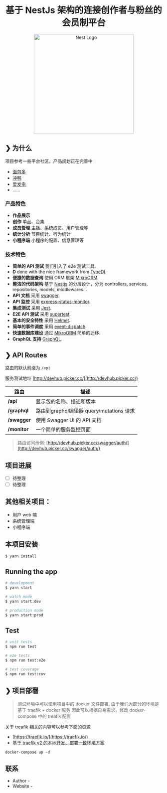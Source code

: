 <h1 align="center">基于 NestJs 架构的连接创作者与粉丝的会员制平台</h1>

<p align="center">
  <a href="http://nestjs.com/" target="blank"><img src="https://nestjs.com/img/logo_text.svg" width="320" alt="Nest Logo" /></a>
</p>

## ❯ 为什么
项目参考一些平台社区，产品规划正在完善中

- [面包多](https://mianbaoduo.com/)
- [冲鸭](https://www.chongya.com/)
- [爱发电](https://afdian.net/)
- ……

### 产品特色

- **作品展示** 
- **创作** 单品、合集
- **成员管理** 主播、系统成员、用户管理等
- **统计分析** 节目统计、行为统计
- **小程序端** 小程序的配置、信息管理等


### 技术特色

- **简单的 API 测试** 我们引入了 e2e 测试工具.
- **D** done with the nice framework from [TypeDI](https://github.com/pleerock/typedi).
- **便捷的数据查询** 使用 ORM 框架 [MikroORM](https://mikro-orm.io/).
- **整洁的代码架构** 基于 [Nestjs](https://https://nestjs.com) 的分层设计，分为 controllers, services, repositories, models, middlewares...
- **API 文档** 采用 [swagger](http://swagger.io/).
- **API 监控** 采用 [express-status-monitor](https://github.com/RafalWilinski/express-status-monitor).
- **集成测试** 采用 [Jest](https://facebook.github.io/jest).
- **E2E API 测试** 采用 [supertest](https://github.com/visionmedia/supertest).
- **基本的安全特性** 采用 [Helmet](https://helmetjs.github.io/).
- **简单的事件调度** 采用 [event-dispatch](https://github.com/pleerock/event-dispatch).
- **快速数据库建设** 通过 [MikroORM](https://github.com/mikro-orm/mikro-orm) 简单的迁移.
- **GraphQL 支持** [GraphQL](http://graphql.org/).

## ❯ API Routes

路由的默认前缀为 `/api`

服务测试地址 [http://devhub.picker.cc/](http://devhub.picker.cc/)

| 路由            | 描述         |
| -------------- | ----------- |
| **/api**       | 显示包的名称、描述和版本 |
| **/graphql**   | 路由到graphql编辑器 query/mutations 请求 |
| **/swagger**   | 使用 Swagger UI 的 API 文档 |
| **/monitor**   | 一个简单的服务监控页面 |

> 路由访问示例: [http://devhub.picker.cc/swagger/auth/](http://devhub.picker.cc/swagger/auth/)

## 项目进展
- [ ] 待整理
- [ ] 待整理

## 其他相关项目：
- 用户 web 端
- 系统管理端
- 小程序端

## 本项目安装

```bash
$ yarn install
```

## Running the app

```bash
# development
$ yarn start

# watch mode
$ yarn start:dev

# production mode
$ yarn start:prod
```

## Test

```bash
# unit tests
$ npm run test

# e2e tests
$ npm run test:e2e

# test coverage
$ npm run test:cov
```

## ❯ 项目部署
> 测试环境中可以使用项目中的 docker 文件部署,
> 由于我们大部分的环境是基于 traefik + docker 服务
> 因此可以根据自身需求，修改 docker-compose 中的 treafik 配置

关于 treafik 相关的内容可以参考下面的资源
- [https://traefik.io/](https://traefik.io/)
- [基于 traefik v2 的本地开发、部署一致环境方案](https://www.jianshu.com/p/7ff09090e477)

```shell
docker-compose up -d
```

## 联系

- Author -
- Website - 
